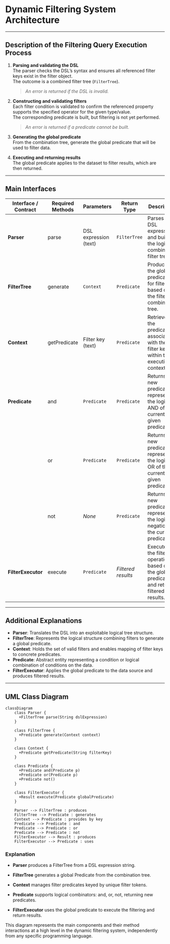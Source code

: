 # Dynamic Filtering System Architecture

---

## Description of the Filtering Query Execution Process

1. **Parsing and validating the DSL**  
   The parser checks the DSL’s syntax and ensures all referenced filter keys exist in the filter object.  
   The outcome is a combined filter tree (`FilterTree`).  
   > *An error is returned if the DSL is invalid.*

2. **Constructing and validating filters**  
   Each filter condition is validated to confirm the referenced property supports the specified operator for the given type/value.  
   The corresponding predicate is built, but filtering is not yet performed.  
   > *An error is returned if a predicate cannot be built.*

3. **Generating the global predicate**  
   From the combination tree, generate the global predicate that will be used to filter data.

4. **Executing and returning results**  
   The global predicate applies to the dataset to filter results, which are then returned.

---

## Main Interfaces

| Interface / Contract | Required Methods       | Parameters             | Return Type        | Description                                                                                |
|----------------------|-------------------------|-----------------------|--------------------|--------------------------------------------------------------------------------------------|
| **Parser**           | parse                   | DSL expression (text) | `FilterTree`       | Parses the DSL expression and builds the logical combined filter tree.                     |
| **FilterTree**       | generate                | `Context`             | `Predicate`        | Produces the global predicate for filtering based on the filter combination tree.          |
| **Context**          | getPredicate            | Filter key (text)   | `Predicate`        | Retrieves the predicate associated with the filter key within the execution context.       |
| **Predicate**        | and                     | `Predicate`           | `Predicate`        | Returns a new predicate representing the logical AND of the current and given predicate.   |
|                      | or                      | `Predicate`           | `Predicate`        | Returns a new predicate representing the logical OR of the current and given predicate.    |
|                      | not                     | *None*                | `Predicate`        | Returns a new predicate representing the logical negation of the current predicate.        |
| **FilterExecutor**   | execute                 | `Predicate`             | *Filtered results* | Executes the filtering operation based on the global predicate and returns filtered results.  |

---

## Additional Explanations

- **Parser**: Translates the DSL into an exploitable logical tree structure.  
- **FilterTree**: Represents the logical structure combining filters to generate a global predicate.  
- **Context**: Holds the set of valid filters and enables mapping of filter keys to concrete predicates.  
- **Predicate**: Abstract entity representing a condition or logical combination of conditions on the data.  
- **FilterExecutor**: Applies the global predicate to the data source and produces filtered results.

---

## UML Class Diagram

```mermaid
classDiagram
    class Parser {
      +FilterTree parse(String dslExpression)
    }

    class FilterTree {
      +Predicate generate(Context context)
    }

    class Context {
      +Predicate getPredicate(String filterKey)
    }

    class Predicate {
      +Predicate and(Predicate p)
      +Predicate or(Predicate p)
      +Predicate not()
    }

    class FilterExecutor {
      +Result execute(Predicate globalPredicate)
    }

    Parser --> FilterTree : produces
    FilterTree --> Predicate : generates
    Context --> Predicate : provides by key
    Predicate --> Predicate : and
    Predicate --> Predicate : or
    Predicate --> Predicate : not
    FilterExecutor --> Result : produces
    FilterExecutor --> Predicate : uses
```

### Explanation
- **Parser** produces a FilterTree from a DSL expression string.

- **FilterTree** generates a global Predicate from the combination tree.

- **Context** manages filter predicates keyed by unique filter tokens.

- **Predicate** supports logical combinators: and, or, not, returning new predicates.

- **FilterExecutor** uses the global predicate to execute the filtering and return results.

This diagram represents the main components and their method interactions at a high level in the dynamic filtering system, independently from any specific programming language.
